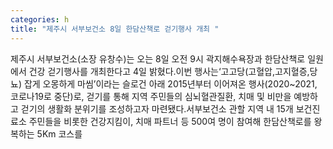 ```yaml
---
categories: h
title: "제주시 서부보건소 8일 한담산책로 걷기행사 개최 "
---
```

제주시 서부보건소(소장 유창수)는 오는 8일 오전 9시 곽지해수욕장과 한담산책로 일원에서 건강 걷기행사를 개최한다고 4일 밝혔다.이번 행사는‘고고당(고혈압,고지혈증,당뇨) 잡게 오몽하게 마씸’이라는 슬로건 아래 2015년부터 이어져온 행사(2020~2021, 코로나19로 중단)로, 걷기를 통해 지역 주민들의 심뇌혈관질환, 치매 및 비만을 예방하고 걷기의 생활화 분위기를 조성하고자 마련됐다.서부보건소 관할 지역 내 15개 보건진료소 주민들을 비롯한 건강지킴이, 치매 파트너 등 500여 명이 참여해 한담산책로를 왕복하는 5Km 코스를